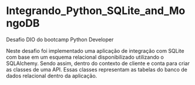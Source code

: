 # Integrando_Python_SQLite_and_MongoDB
Desafio DIO do bootcamp Python Developer

Neste desafio foi implementado uma aplicação de integração com SQLite com base em um esquema relacional disponibilizado utilizando o SQLAlchemy. Sendo assim, dentro do contexto de cliente e conta para criar as classes de uma API. Essas classes representam as tabelas do banco de dados relacional dentro da aplicação.
